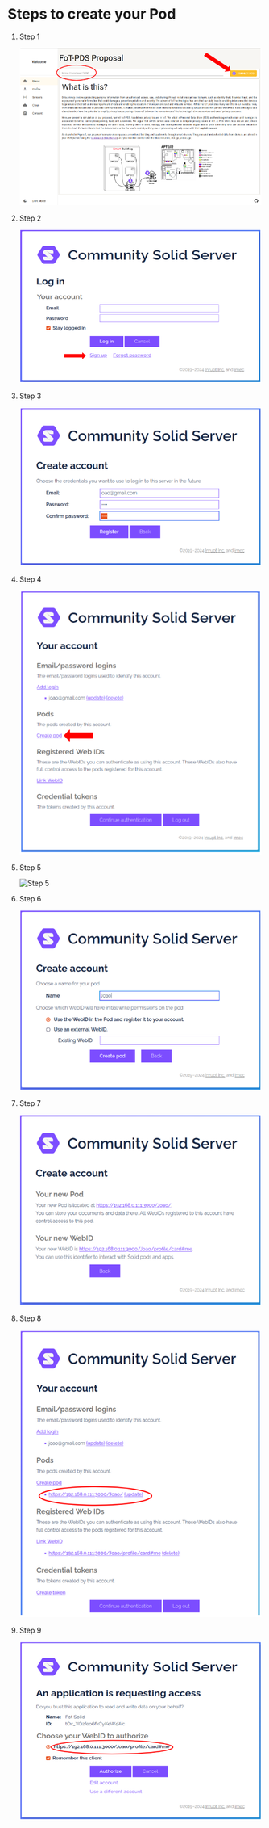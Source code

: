 # Steps to create your Pod

1. Step 1

    ![Step 1](steps_create_user/step_1.png)

2. Step 2

    ![Step 2](steps_create_user/step_2.png)

3. Step 3

    ![Step 3](steps_create_user/step_3.png)

4. Step 4

    ![Step 4](steps_create_user/step_4.png)

5. Step 5

    ![Step 5](steps_create_user/step_5.png)

6. Step 6

    ![Step 6](steps_create_user/step_6.png)

7. Step 7

    ![Step 7](steps_create_user/step_7.png)

8. Step 8

    ![Step 8](steps_create_user/step_8.png)

9. Step 9

    ![Step 9](steps_create_user/step_9.png)